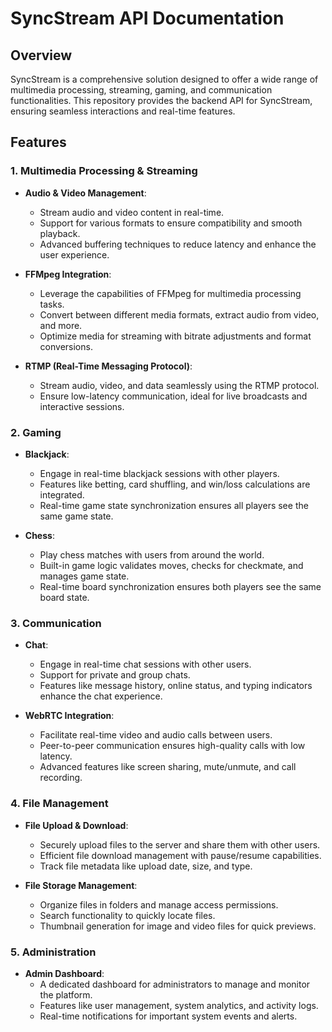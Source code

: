 # SyncStream API Documentation

## Overview
SyncStream is a comprehensive solution designed to offer a wide range of multimedia processing, streaming, gaming, and communication functionalities. This repository provides the backend API for SyncStream, ensuring seamless interactions and real-time features.

## Features

### 1. Multimedia Processing & Streaming

- **Audio & Video Management**: 
  - Stream audio and video content in real-time.
  - Support for various formats to ensure compatibility and smooth playback.
  - Advanced buffering techniques to reduce latency and enhance the user experience.

- **FFMpeg Integration**: 
  - Leverage the capabilities of FFMpeg for multimedia processing tasks.
  - Convert between different media formats, extract audio from video, and more.
  - Optimize media for streaming with bitrate adjustments and format conversions.

- **RTMP (Real-Time Messaging Protocol)**: 
  - Stream audio, video, and data seamlessly using the RTMP protocol.
  - Ensure low-latency communication, ideal for live broadcasts and interactive sessions.

### 2. Gaming

- **Blackjack**: 
  - Engage in real-time blackjack sessions with other players.
  - Features like betting, card shuffling, and win/loss calculations are integrated.
  - Real-time game state synchronization ensures all players see the same game state.

- **Chess**: 
  - Play chess matches with users from around the world.
  - Built-in game logic validates moves, checks for checkmate, and manages game state.
  - Real-time board synchronization ensures both players see the same board state.

### 3. Communication

- **Chat**: 
  - Engage in real-time chat sessions with other users.
  - Support for private and group chats.
  - Features like message history, online status, and typing indicators enhance the chat experience.

- **WebRTC Integration**: 
  - Facilitate real-time video and audio calls between users.
  - Peer-to-peer communication ensures high-quality calls with low latency.
  - Advanced features like screen sharing, mute/unmute, and call recording.

### 4. File Management

- **File Upload & Download**: 
  - Securely upload files to the server and share them with other users.
  - Efficient file download management with pause/resume capabilities.
  - Track file metadata like upload date, size, and type.

- **File Storage Management**: 
  - Organize files in folders and manage access permissions.
  - Search functionality to quickly locate files.
  - Thumbnail generation for image and video files for quick previews.

### 5. Administration

- **Admin Dashboard**: 
  - A dedicated dashboard for administrators to manage and monitor the platform.
  - Features like user management, system analytics, and activity logs.
  - Real-time notifications for important system events and alerts.

